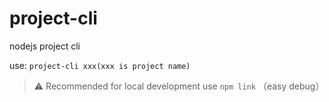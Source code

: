 # project-cli

nodejs project cli

use: `project-cli xxx(xxx is project name)`

> ⚠️ Recommended for local development use `npm link` （easy debug）